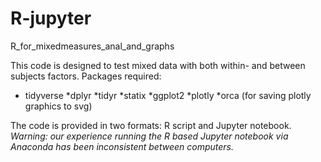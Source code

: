 # R-jupyter
R_for_mixedmeasures_anal_and_graphs

This code is designed to test mixed data with both within- and between subjects factors.
Packages required:
* tidyverse
*dplyr
*tidyr
*statix
*ggplot2
*plotly
*orca (for saving plotly graphics to svg)

The code is provided in two formats: R script and Jupyter notebook. 
_Warning: our experience running the R based Jupyter notebook via Anaconda has been inconsistent between computers._
